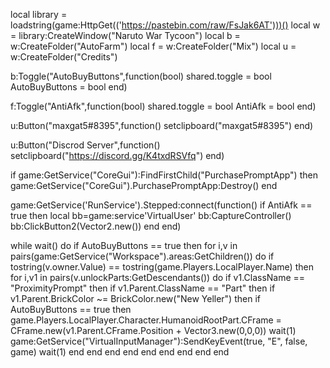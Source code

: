 local library = loadstring(game:HttpGet(('https://pastebin.com/raw/FsJak6AT')))()
local w = library:CreateWindow("Naruto War Tycoon")
local b = w:CreateFolder("AutoFarm")
local f = w:CreateFolder("Mix")
local u = w:CreateFolder("Credits")

b:Toggle("AutoBuyButtons",function(bool)
    shared.toggle = bool
    AutoBuyButtons = bool
end)

f:Toggle("AntiAfk",function(bool)
    shared.toggle = bool
    AntiAfk = bool
end)

u:Button("maxgat5#8395",function()
    setclipboard("maxgat5#8395")
end)
 
u:Button("Discrod Server",function()
    setclipboard("https://discord.gg/K4txdRSVfq")
end)

if game:GetService("CoreGui"):FindFirstChild("PurchasePromptApp") then
    game:GetService("CoreGui").PurchasePromptApp:Destroy()
end

game:GetService('RunService').Stepped:connect(function()
    if AntiAfk == true then
        local bb=game:service'VirtualUser'
        bb:CaptureController()
        bb:ClickButton2(Vector2.new())
    end
end)

while wait() do
    if AutoBuyButtons == true then
        for i,v in pairs(game:GetService("Workspace").areas:GetChildren()) do
            if tostring(v.owner.Value) == tostring(game.Players.LocalPlayer.Name) then
                for i,v1 in pairs(v.unlockParts:GetDescendants()) do
                    if v1.ClassName == "ProximityPrompt" then
                        if v1.Parent.ClassName == "Part" then
                            if v1.Parent.BrickColor ~= BrickColor.new("New Yeller")  then
                                if AutoBuyButtons == true then
                                    game.Players.LocalPlayer.Character.HumanoidRootPart.CFrame = CFrame.new(v1.Parent.CFrame.Position + Vector3.new(0,0,0))
                                    wait(1)
                                    game:GetService("VirtualInputManager"):SendKeyEvent(true, "E", false, game)
                                    wait(1)
                                end
                            end
                        end
                    end
                end
            end
        end
    end
end
